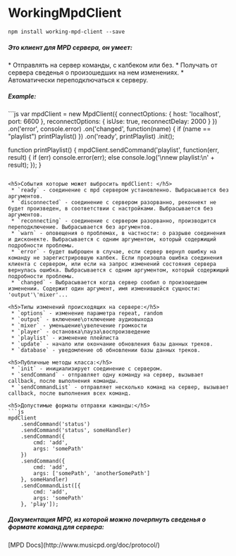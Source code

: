 WorkingMpdClient
=======

```
npm install working-mpd-client --save
```

<h5>Это клиент для MPD сервера, он умеет:</h5>
 * Отправлять на сервер команды, с калбеком или без.
 * Получать от сервера сведенья о произошедших на нем изменениях.
 * Автоматически переподключаться к серверу.

<h5>Example:</h5>
```js
var mpdClient = new MpdClient({
	connectOptions: {
		host: 'localhost',
		port: 6600
	},
	reconnectOptions: {
		isUse: true,
		reconnectDelay: 2000
	}
})
	.on('error', console.error)
	.on('changed', function(name) {
		if (name == "playlist") printPlaylist()
	})
	.on('ready', printPlaylist)
	.init();

function printPlaylist() {
	mpdClient.sendCommand('playlist', function(err, result) {
		if (err) console.error(err);
		else console.log('\nnew playlist:\n' + result);
	});
}
```

<h5>События которые может выбросить mpdClient: </h5>
 * `ready` - соединение с mpd сервером установленно. Выбрасывается без аргументов.
 * `disconnected` - соединение с сервером разорванно, реконнект не будет произведен, в соответствии с настройками. Выбрасывается без аргументов.
 * `reconnecting` - соединение с сервером разорванно, производится переподключение. Выбрасывается без аргументов.
 * `warn` - оповещения о проблемах, в частности: о разрыве соединения и дисконекте. Выбрасывается с одним аргументом, который содержищий подробности проблемы.
 * `error` - будет выброшен в случае, если сервер вернул ошибку на команду не зарегистрировшую калбек. Если произошла ошибка соединения клиента с сервером, или если на запрос изменений состояния сервера вернулась ошибка. Выбрасывается с одним аргументом, который содержищий подробности проблемы.
 * `changed` - Выбрасывается когда сервер сообил о произошедшем изменении. Содержит один аргумент, имя изменившейся сущности: 'output'\'mixer'...

<h5>Типы изменений происходящих на сервере:</h5>
 * `options` - изменение параметра repeat, random
 * `output` - включение\отключение аудиовыхода
 * `mixer` - уменьшение\увелечение громкости
 * `player` - остановка\пауза\воспроизведение
 * `playlist` - изменение плейлиста
 * `update` - начало или окончание обновления базы данных треков.
 * `database` - уведомление об обновлении базы данных треков.

<h5>Публичные методы класса:</h5>
 * `init` - инициализирует соединение с сервером.
 * `sendCommand` - отправляет одну команду на сервер, вызывает callback, после выполнения команды.
 * `sendCommandList` - отправляет несколько команд на сервер, вызывает callback, после выполнения всех команд. 

<h5>Допустимые форматы отправки каманды:</h5>
```js
mpdClient
	.sendCommand('status')
	.sendCommand('status', someHandler)
	.sendCommand({
		cmd: 'add',
		args: 'somePath'
	})
	.sendCommand({
		cmd: 'add',
		args: ['somePath', 'anotherSomePath']
	}, someHandler)
	.sendCommandList([{
		cmd: 'add',
		args: 'somePath'
	}, 'play']);
```

<h5>Документация MPD, из которой можно почерпнуть сведенья о формате команд для сервера:</h5>
[MPD Docs](http://www.musicpd.org/doc/protocol/)
